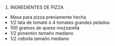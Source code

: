 1. INGREDIENTES DE PIZZA

- Masa para pizza previamente hecha
- 1/2 lata de tomate ó 4 tomates grandes pelados
- 100 gramos de queso mozzarella
- 1/2 pimentón tamaño mediano
- 1/2 cebolla tamaño mediano

